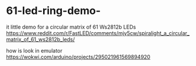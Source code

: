 # 61-led-ring-demo-
it little demo for a circular matrix of 61 Ws2812b LEDs https://www.reddit.com/r/FastLED/comments/mjy5cw/spiralight_a_circular_matrix_of_61_ws2812b_leds/

how is look in emulator https://wokwi.com/arduino/projects/295021961569894920 
